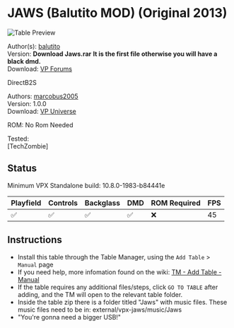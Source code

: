 # JAWS (Balutito MOD) (Original 2013)

![Table Preview](../../images/vpx-jaws.png)

Author(s): [balutito](https://vpuniverse.com/profile/36070-balutito/)  
Version: **Download Jaws.rar**  **It is the first file otherwise you will have a black dmd.**  
Download: [VP Forums](https://vpuniverse.com/files/file/10976-jaws-balutito-mod/)

DirectB2S

Authors: [marcobus2005](https://vpuniverse.com/profile/53087-marcobus2005/)  
Version: 1.0.0  
Download: [VP Universe](https://vpuniverse.com/files/file/15400-jaws-original-2022-alt-animated-b2s-with-full-dmd/)

ROM:
No Rom Needed

Tested:  
[TechZombie]

## Status 

Minimum VPX Standalone build: 10.8.0-1983-b84441e

| Playfield | Controls | Backglass | DMD | ROM Required | FPS | 
|-----------|----------|-----------|-----|--------------|-----|
| :white_check_mark: | :white_check_mark: | :white_check_mark: | :white_check_mark: | :x: | 45 |

## Instructions

- Install this table through the Table Manager, using the `Add Table` > `Manual` page
- If you need help, more infomation found on the wiki: [TM - Add Table - Manual](https://github.com/LegendsUnchained/vpx-standalone-alp4k/wiki/%5B04%5D-%F0%9F%A7%A1-TM-%E2%80%90-Other-Features#add-table---manual)
- If the table requires any additional files/steps, click `GO TO TABLE` after adding, and the TM will open to the relevant table folder.
- Inside the table zip there is a folder titled "Jaws" with music files. These music files need to be in: external/vpx-jaws/music/Jaws
- "You're gonna need a bigger USB!"

